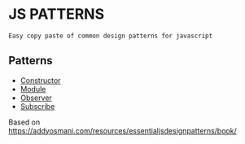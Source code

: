 # JS PATTERNS 
    Easy copy paste of common design patterns for javascript

## Patterns 
* [Constructor](constructor/Constructor.js)    
* [Module](Module/Module.js)  
* [Observer](Observer/Observer.js)  
* [Subscribe](Subscribe/Subscribe.js)  

Based on https://addyosmani.com/resources/essentialjsdesignpatterns/book/